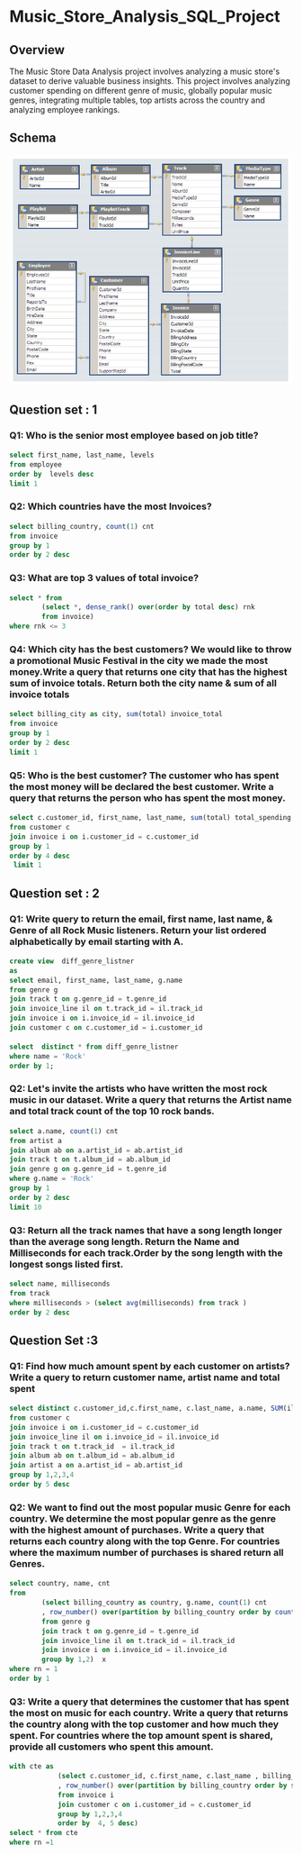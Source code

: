 # Music_Store_Analysis_SQL_Project

## Overview
The Music Store Data Analysis project involves analyzing a music store's dataset to derive valuable business insights. This project involves analyzing customer spending on different genre of music, globally popular music genres, integrating multiple tables, top artists across the country and analyzing employee rankings.

## Schema
![](https://github.com/Rohitvora8/Music-Store-Analysis-SQL-project/blob/main/MusicDatabaseSchema.png?raw=true)

## Question set : 1 

### Q1: Who is the senior most employee based on job title? 
```sql
select first_name, last_name, levels
from employee
order by  levels desc
limit 1
```

### Q2: Which countries have the most Invoices? 
```sql
select billing_country, count(1) cnt 
from invoice
group by 1
order by 2 desc 
```

### Q3: What are top 3 values of total invoice? 
```sql
select * from 
		(select *, dense_rank() over(order by total desc) rnk
		from invoice)
where rnk <= 3
```

### Q4: Which city has the best customers? We would like to throw a promotional Music Festival in the city we made the most money.Write a query that returns one city that has the highest sum of invoice totals. Return both the city name & sum of all invoice totals 
```sql
select billing_city as city, sum(total) invoice_total
from invoice
group by 1
order by 2 desc
limit 1
```


 ### Q5: Who is the best customer? The customer who has spent the most money will be declared the best  customer. Write a query that returns the person who has spent the most money.
```sql
select c.customer_id, first_name, last_name, sum(total) total_spending
from customer c 
join invoice i on i.customer_id = c.customer_id
group by 1
order by 4 desc
 limit 1
```


## Question set : 2 

### Q1: Write query to return the email, first name, last name, & Genre of all Rock Music listeners. Return your list ordered alphabetically by email starting with A. 
```sql
create view  diff_genre_listner
as
select email, first_name, last_name, g.name 
from genre g
join track t on g.genre_id = t.genre_id
join invoice_line il on t.track_id = il.track_id
join invoice i on i.invoice_id = il.invoice_id
join customer c on c.customer_id = i.customer_id

select  distinct * from diff_genre_listner
where name = 'Rock'
order by 1;
```



### Q2: Let's invite the artists who have written the most rock music in our dataset. Write a query that returns the Artist name and total track count of the top 10 rock bands. 
```sql
select a.name, count(1) cnt 
from artist a 
join album ab on a.artist_id = ab.artist_id
join track t on t.album_id = ab.album_id
join genre g on g.genre_id = t.genre_id
where g.name = 'Rock'
group by 1
order by 2 desc
limit 10
```



### Q3: Return all the track names that have a song length longer than the average song length. Return the Name and Milliseconds for each track.Order by the song length with the longest songs listed first. 
```sql
select name, milliseconds
from track
where milliseconds > (select avg(milliseconds) from track )
order by 2 desc
```




## Question Set :3 

 ### Q1: Find how much amount spent by each customer on artists? Write a query to return customer name, artist name and total spent 
```sql
select distinct c.customer_id,c.first_name, c.last_name, a.name, SUM(il.unit_price*il.quantity) AS amount_spent
from customer c 
join invoice i on i.customer_id = c.customer_id
join invoice_line il on i.invoice_id = il.invoice_id
join track t on t.track_id  = il.track_id
join album ab on t.album_id = ab.album_id
join artist a on a.artist_id = ab.artist_id
group by 1,2,3,4
order by 5 desc 
```



### Q2: We want to find out the most popular music Genre for each country.  We determine the most popular genre as the genre with the highest amount  of purchases. Write a query that returns each country along with the top  Genre. For countries where the maximum number of purchases is shared return all Genres. 

```sql
select country, name, cnt
from 
		(select billing_country as country, g.name, count(1) cnt 
		, row_number() over(partition by billing_country order by count(1) desc) rn 
		from genre g
		join track t on g.genre_id = t.genre_id
		join invoice_line il on t.track_id = il.track_id
		join invoice i on i.invoice_id = il.invoice_id
		group by 1,2)  x
where rn = 1 
order by 1
```



### Q3: Write a query that determines the customer that has spent the most on music for each country. Write a query that returns the country along with the top customer and how much they spent. For countries where the top amount spent is shared, provide all customers who spent this amount.
```sql
with cte as 
			(select c.customer_id, c.first_name, c.last_name , billing_country as country, sum(total) total_spendings
			, row_number() over(partition by billing_country order by sum(total) desc) rn
			from invoice i
			join customer c on i.customer_id = c.customer_id
			group by 1,2,3,4
			order by  4, 5 desc) 
select * from cte 
where rn =1
```
